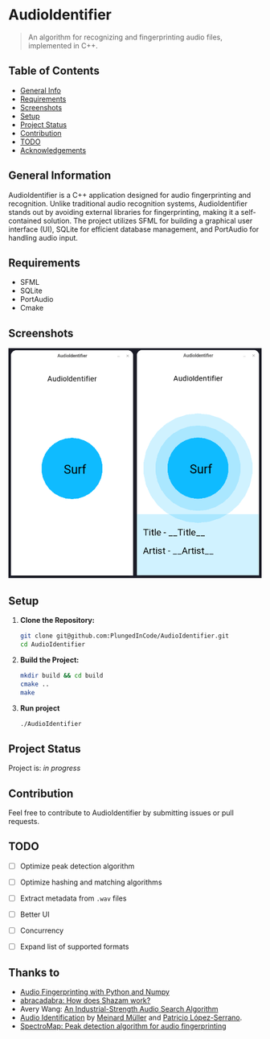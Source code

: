 
#   AudioIdentifier
> An algorithm for recognizing and fingerprinting audio files, implemented in C++.

## Table of Contents
* [General Info](#general-information)
* [Requirements](#requirements)
* [Screenshots](#screenshots)
* [Setup](#setup)
* [Project Status](#project-status)
* [Contribution](#contribution)
* [TODO](#todo)
* [Acknowledgements](#acknowledgements)


## General Information
AudioIdentifier is a C++ application designed for audio fingerprinting and recognition. Unlike traditional audio recognition systems, AudioIdentifier stands out by avoiding external libraries for fingerprinting, making it a self-contained solution. The project utilizes SFML for building a graphical user interface (UI), SQLite for efficient database management, and PortAudio for handling audio input.

## Requirements
- SFML
- SQLite
- PortAudio
- Cmake
## Screenshots
![UI](/images/UIImage.png)

## Setup
1.  **Clone the Repository:**
    ```bash
    git clone git@github.com:PlungedInCode/AudioIdentifier.git
    cd AudioIdentifier
    ``` 
2.  **Build the Project:**
    ```bash
    mkdir build && cd build
    cmake ..
    make
    ``` 
3. **Run project**
	```bash
	./AudioIdentifier 
	```

## Project Status
Project is: _in progress_ 

## Contribution

Feel free to contribute to AudioIdentifier by submitting issues or pull requests.

## TODO
- [ ] Optimize peak detection algorithm
- [ ] Optimize hashing and matching algorithms
- [ ] Extract metadata from `.wav` files
- [ ]  Better UI
- [ ] Concurrency
- [ ] Expand list of supported formats


## Thanks to
- [Audio Fingerprinting with Python and Numpy](https://willdrevo.com/fingerprinting-and-audio-recognition-with-python/)
- [abracadabra: How does Shazam work?](https://www.cameronmacleod.com/blog/how-does-shazam-work)
- Avery Wang: [An Industrial-Strength Audio Search Algorithm](https://www.ee.columbia.edu/~dpwe/papers/Wang03-shazam.pdf)
- [Audio Identification](https://www.audiolabs-erlangen.de/resources/MIR/FMP/C7/C7S1_AudioIdentification.html) by [Meinard Müller](https://www.audiolabs-erlangen.de/fau/professor/mueller) and [Patricio López-Serrano](https://www.audiolabs-erlangen.de/fau/assistant/lopez).
- [SpectroMap: Peak detection algorithm for audio fingerprinting](https://arxiv.org/abs/2211.00982)
